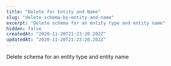 ```yaml
---
title: "Delete for Entity and Name"
slug: "delete-schema-by-entity-and-name"
excerpt: "Delete schema for an entity type and entity name"
hidden: false
createdAt: "2020-11-20T21:23:20.202Z"
updatedAt: "2020-11-20T21:23:20.202Z"
---
```

Delete schema for an entity type and entity name